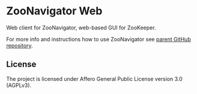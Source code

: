 ZooNavigator Web
================

Web client for ZooNavigator, web-based GUI for ZooKeeper.

For more info and instructions how to use ZooNavigator see [parent GitHub repository](https://github.com/elkozmon/zoonavigator).

License
-------

The project is licensed under Affero General Public License version 3.0 (AGPLv3).
